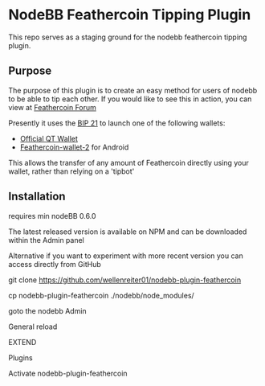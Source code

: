 # NodeBB Feathercoin Tipping Plugin 

This repo serves as a staging ground for the nodebb feathercoin tipping plugin.

## Purpose

The purpose of this plugin is to create an easy method for users of nodebb to be able to tip each other.
If you would like to see this in action, you can view at [Feathercoin Forum](https://forum.feahtercoin.com/)

Presently it uses the [BIP 21](https://github.com/bitcoin/bips/blob/master/bip-0021.mediawiki) to launch one of the following wallets:

* [Official QT Wallet](https://feathercoin.com/#wallets)
* [Feathercoin-wallet-2](https://play.google.com/store/apps/details?id=com.feathercoin.wallet) for Android

This allows the transfer of any amount of Feathercoin directly using your wallet, rather than relying on a 'tipbot'


## Installation

requires min nodeBB 0.6.0

The latest released version is available on NPM and can be downloaded within the Admin panel

Alternative if you want to experiment with more recent version you can access directly from GitHub

git clone https://github.com/wellenreiter01/nodebb-plugin-feathercoin

cp nodebb-plugin-feathercoin ./nodebb/node_modules/

goto the nodebb Admin

General reload

EXTEND

Plugins

Activate nodebb-plugin-feathercoin

